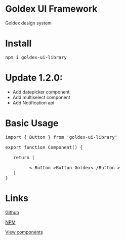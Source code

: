 # Goldex UI Framework

Goldex design system

# Install

<pre>
npm i goldex-ui-library
</pre>

# Update 1.2.0:

- Add datepicker component
- Add multiselect component
- Add Notification api

# Basic Usage

<pre>
import { Button } from 'goldex-ui-library'

export function Component() {
     
   return (
       
         < Button >Button Goldex< /Button > 
   )  
}
</pre>

# Links

<div>
<p>
<a href='https://github.com/RAVKdeveloper/GoldexUILibrary' target='_blank'>Github</a>
</p>
<p>
<a href='https://www.npmjs.com/package/goldex-ui-library?activeTab=readme' target='_blank'>NPM</a>
</p>
<p>
<a href='https://65fc19e68da4a5d17254f986-jjavaptoot.chromatic.com/' target='_blank'>View components</a>
</p>
</div>
